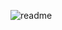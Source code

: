 ![readme](https://user-images.githubusercontent.com/107262416/175163427-c2dd983f-1d2a-4d59-a5c7-38421ea3fcbc.png)
